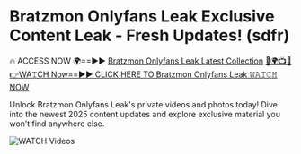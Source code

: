 # Bratzmon Onlyfans Leak Exclusive Content Leak - Fresh Updates! (sdfr)

🔥 ACCESS NOW 🌍==►► <a href="https://tinyurl.com/3fjeunct" rel="nofollow">Bratzmon Onlyfans Leak Latest Collection</a></h3>
[🔴🌍📺📱👉WA𝚃CH Now==►► CLICK HERE TO Bratzmon Onlyfans Leak 𝚆𝙰𝚃𝙲𝙷 NOW](https://tinyurl.com/3fjeunct)

Unlock Bratzmon Onlyfans Leak's private videos and photos today! Dive into the newest 2025 content updates and explore exclusive material you won’t find anywhere else.


<a href="https://tinyurl.com/3fjeunct" rel="nofollow" data-target="animated-image.originalLink"><img src="https://camo.githubusercontent.com/8a4f000d20f83aca3bf7ec5f350d767afa0574a8a352519fd8cfa583a6f93a33/68747470733a2f2f692e696d6775722e636f6d2f644a486b345a712e676966" alt="WATCH Videos" data-canonical-src="https://i.imgur.com/dJHk4Zq.gif" style="max-width: 100%; display: inline-block;" data-target="animated-image.originalImage"></a>
